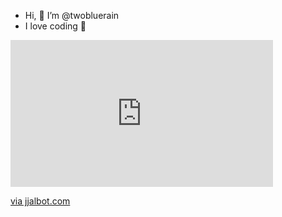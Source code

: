 - Hi, 👋 I’m @twobluerain
- I love coding 💞


<!---
twobluerain/twobluerain is a ✨ special ✨ repository because its `README.md` (this file) appears on your GitHub profile.
You can click the Preview link to take a look at your changes.
--->
<iframe src="https://jjalbot.com/embed/F5eIjCMvE" width="420px" height="235px" frameborder="0" via="Jjalbot__embed" allowfullscreen></iframe><p><a href="https://jjalbot.com/jjals/F5eIjCMvE">via jjalbot.com</a></p>
